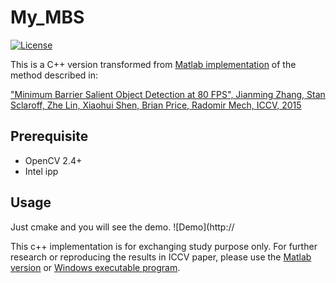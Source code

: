 # My_MBS

[![License](https://img.shields.io/packagist/l/doctrine/orm.svg)](LICENSE)

This is a C++ version transformed from [Matlab implementation](https://github.com/ermaker/mbs) of the method described in:

["Minimum Barrier Salient Object Detection at 80 FPS", Jianming Zhang, Stan Sclaroff, Zhe Lin, Xiaohui Shen, Brian Price, Radomir Mech, ICCV, 2015](http://cs-people.bu.edu/jmzhang/fastmbd.html)

## Prerequisite

* OpenCV 2.4+
* Intel ipp

## Usage

Just cmake and you will see the demo.
![Demo](http://

This c++ implementation is for exchanging study purpose only. For further research or reproducing the results in ICCV paper, please use the [Matlab
 version](https://github.com/ermaker/mbs) or [Windows
executable program](https://github.com/ermaker/mbs).
